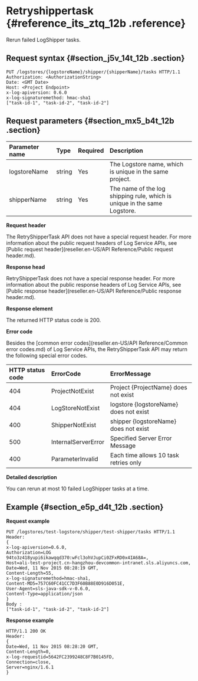 # Retryshippertask {#reference_its_ztq_12b .reference}

Rerun failed LogShipper tasks.

## Request syntax {#section_j5v_14t_12b .section}

```
PUT /logstores/{logstoreName}/shipper/{shipperName}/tasks HTTP/1.1
Authorization: <AuthorizationString> 
Date: <GMT Date>
Host: <Project Endpoint>
x-log-apiversion: 0.6.0
x-log-signaturemethod: hmac-sha1
["task-id-1", "task-id-2", "task-id-2"]
```

## Request parameters {#section_mx5_b4t_12b .section}

|Parameter name|Type|Required|Description|
|:-------------|:---|:-------|:----------|
|logstoreName|string|Yes|The Logstore name, which is unique in the same project.|
|shipperName|string|Yes|The name of the log shipping rule, which is unique in the same Logstore.|

**Request header**

The RetryShipperTask API does not have a special request header. For more information about the public request headers of Log Service APIs, see [Public request header](reseller.en-US/API Reference/Public request header.md).

**Response head**

RetryShipperTask does not have a special response header. For more information about the public response headers of Log Service APIs, see [Public response header](reseller.en-US/API Reference/Public response header.md).

**Response element**

The returned HTTP status code is 200.

**Error code**

Besides the [common error codes](reseller.en-US/API Reference/Common error codes.md) of Log Service APIs, the RetryShipperTask API may return the following special error codes.

|HTTP status code|ErrorCode|ErrorMessage|
|:---------------|:--------|:-----------|
|404|ProjectNotExist|Project \{ProjectName\} does not exist|
|404|LogStoreNotExist|logstore \{logstoreName\} does not exist|
|400|ShipperNotExist|shipper \{logstoreName\} does not exist|
|500|InternalServerError|Specified Server Error Message|
|400|ParameterInvalid|Each time allows 10 task retries only|

**Detailed description**

You can rerun at most 10 failed LogShipper tasks at a time.

## Example {#section_e5p_d4t_12b .section}

**Request example**

```
PUT /logstores/test-logstore/shipper/test-shipper/tasks HTTP/1.1
Header:
{
x-log-apiversion=0.6.0, 
Authorization=LOG 94to3z418yupi6ikawqqd370:wFcl3ohVJupCi0ZFxRD0x4IA68A=, 
Host=ali-test-project.cn-hangzhou-devcommon-intranet.sls.aliyuncs.com, 
Date=Wed, 11 Nov 2015 08:28:19 GMT, 
Content-Length=55, 
x-log-signaturemethod=hmac-sha1, 
Content-MD5=757C60FC41CC7D3F60B88E0D916D051E, 
User-Agent=sls-java-sdk-v-0.6.0, 
Content-Type=application/json
}
Body : 
["task-id-1", "task-id-2", "task-id-2"]
```

**Response example**

```
HTTP/1.1 200 OK
Header:
{
Date=Wed, 11 Nov 2015 08:28:20 GMT, 
Content-Length=0, 
x-log-requestid=5642FC2399248C8F7B0145FD, 
Connection=close, 
Server=nginx/1.6.1
}
```

